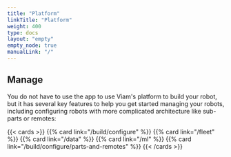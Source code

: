 ```yaml
---
title: "Platform"
linkTitle: "Platform"
weight: 400
type: docs
layout: "empty"
empty_node: true
manualLink: "/"
---
```


## Manage

You do not have to use the app to use Viam's platform to build your robot, but it has several key features to help you get started managing your robots, including configuring robots with more complicated architecture like sub-parts or remotes:

{{< cards >}}
{{% card link="/build/configure" %}}
{{% card link="/fleet" %}}
{{% card link="/data" %}}
{{% card link="/ml" %}}
{{% card link="/build/configure/parts-and-remotes" %}}
{{< /cards >}}
